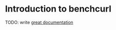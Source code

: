 # Introduction to benchcurl

TODO: write [great documentation](http://jacobian.org/writing/what-to-write/)
